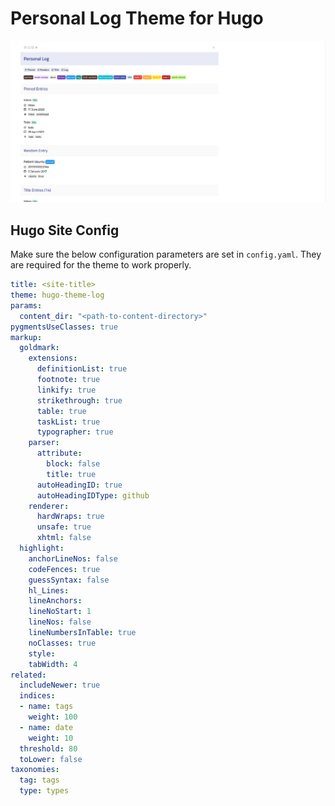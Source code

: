 # Personal Log Theme for Hugo

![](screenshot.png)

## Hugo Site Config

Make sure the below configuration parameters are set in `config.yaml`. They are required for the theme to work properly.

```yaml
title: <site-title>
theme: hugo-theme-log
params:
  content_dir: "<path-to-content-directory>"
pygmentsUseClasses: true
markup:
  goldmark:
    extensions:
      definitionList: true
      footnote: true
      linkify: true
      strikethrough: true
      table: true
      taskList: true
      typographer: true
    parser:
      attribute:
        block: false
        title: true
      autoHeadingID: true
      autoHeadingIDType: github
    renderer:
      hardWraps: true
      unsafe: true
      xhtml: false  
  highlight:
    anchorLineNos: false
    codeFences: true
    guessSyntax: false
    hl_Lines: 
    lineAnchors: 
    lineNoStart: 1
    lineNos: false
    lineNumbersInTable: true
    noClasses: true
    style: 
    tabWidth: 4
related:
  includeNewer: true
  indices:
  - name: tags
    weight: 100
  - name: date
    weight: 10
  threshold: 80
  toLower: false
taxonomies:
  tag: tags
  type: types
```

